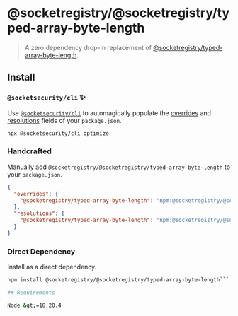 # @socketregistry/@socketregistry/typed-array-byte-length

> A zero dependency drop-in replacement of
> [@socketregistry/typed-array-byte-length](https://www.npmjs.com/package/@socketregistry/typed-array-byte-length).

## Install

### `@socketsecurity/cli` :sparkles:

Use [`@socketsecurity/cli`](https://www.npmjs.com/package/@socketsecurity/cli)
to automagically populate the
[overrides](https://docs.npmjs.com/cli/v9/configuring-npm/package-json#overrides)
and [resolutions](https://yarnpkg.com/configuration/manifest#resolutions) fields
of your `package.json`.

```sh
npx @socketsecurity/cli optimize
```

### Handcrafted

Manually add `@socketregistry/@socketregistry/typed-array-byte-length` to your
`package.json`.

```json
{
  "overrides": {
    "@socketregistry/typed-array-byte-length": "npm:@socketregistry/@socketregistry/typed-array-byte-length@^1"
  },
  "resolutions": {
    "@socketregistry/typed-array-byte-length": "npm:@socketregistry/@socketregistry/typed-array-byte-length@^1"
  }
}
```

### Direct Dependency

Install as a direct dependency.

````sh
npm install @socketregistry/@socketregistry/typed-array-byte-length```

## Requirements

Node &gt;=18.20.4
````
